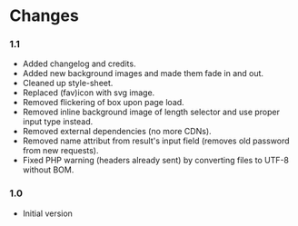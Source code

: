 # Changes
### 1.1
- Added changelog and credits.
- Added new background images and made them fade in and out.
- Cleaned up style-sheet.
- Replaced (fav)icon with svg image.
- Removed flickering of box upon page load.
- Removed inline background image of length selector and use proper input type instead.
- Removed external dependencies (no more CDNs).
- Removed name attribut from result's input field (removes old password from new requests).
- Fixed PHP warning (headers already sent) by converting files to UTF-8 without BOM.

### 1.0
- Initial version